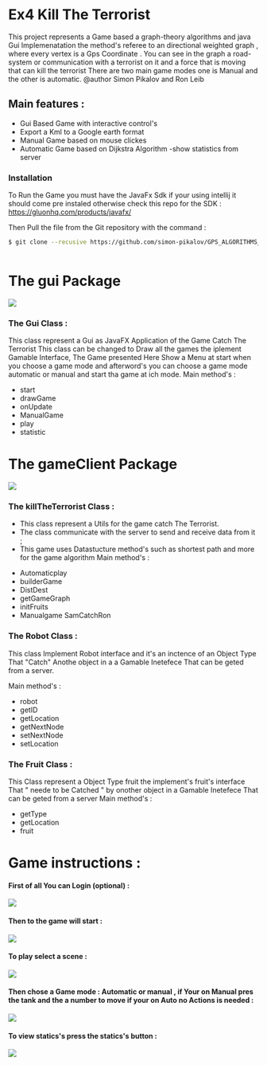 # Ex4 Kill The Terrorist
This  project represents a Game based a graph-theory algorithms and java Gui Implemenatation 
 the method's referee to an directional weighted graph , where every vertex is a Gps Coordinate .
 You can see in the graph a road-system or communication with a terrorist on it and a force that is moving that can kill the terrorist 
 There are two main game modes one is Manual and the other is automatic.
  @author  Simon Pikalov and Ron Leib
  
 
 Main features : 
  -  
  - Gui Based Game with interactive control's
  - Export a Kml to a Google earth format 
  - Manual Game based on mouse clickes
  - Automatic  Game based on Dijkstra Algorithm
  -show statistics from server 
 

  
### Installation
To Run the Game you must have the JavaFx Sdk if your using intellij it should come pre instaled otherwise 
check this repo for the SDK :  https://gluonhq.com/products/javafx/ 

Then 
Pull the file from the Git repository with the command : 
```sh
$ git clone --recusive https://github.com/simon-pikalov/GPS_ALGORITHMS_javaFX.git`



```

# The gui Package 
![](photoLib/uml2.png)

### The Gui Class : 
This class represent a Gui as JavaFX Application of the Game Catch The Terrorist
This class can be changed to Draw all the games the iplement Gamable Interface,
The Game presented Here Show a Menu at start when you choose a game mode and afterword's
you can choose a game mode automatic or manual and start tha game at ich mode.
Main method's  : 
- start
- drawGame
- onUpdate
- ManualGame
- play
- statistic


# The gameClient Package 
![](photoLib/uml.png)

### The killTheTerrorist  Class : 
 * This class represent a Utils for the game  catch The Terrorist.
 * The  class communicate with the server to send and receive data from it ;
 * This game uses Datastucture method's such as shortest path and more for the game algorithm
Main method's  : 
- Automaticplay
- builderGame
- DistDest
- getGameGraph
- initFruits
- Manualgame
SamCatchRon
### The Robot  Class : 
This class Implement Robot interface and it's an inctence of
an Object Type That "Catch" Anothe object in a
a Gamable Inetefece That can be geted from a server.

Main method's  : 
- robot
- getID
- getLocation
- getNextNode
- setNextNode
- setLocation
### The Fruit  Class : 
This Class represent a Object Type fruit the implement's fruit's interface
That " neede to be Catched " by onother object in a
Gamable Inetefece That can be geted from a server
Main method's  : 
- getType
- getLocation
- fruit


# Game instructions : 


#### First of all You can Login (optional) :

 ![](photoLib/login.png)
 
 
  #### Then to the game will start  : 
  
   ![](photoLib/open.png)
 
 ####  To play  select a scene : 
 
  ![](photoLib/menu.png)
 
  ####  Then chose a Game mode : Automatic or manual , if Your on Manual pres the tank and the a number to move if your on Auto no Actions is needed  : 
  
  
   ![](photoLib/game.png)
   
 #### To view statics's press the statics's button   : 
     
  ![](photoLib/statistics.png)
   
   

